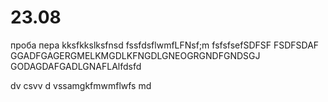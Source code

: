# 23.08
проба пера
kksfkkslksfnsd
fssfdsflwmfLFNsf;m
fsfsfsefSDFSF FSDFSDAF 
GGADFGAGERGMELKMGDLKFNGDLGNEOGRGNDFGNDSGJ
GODAGDAFGADLGNAFLAlfdsfd


dv
csvv
d vssamgkfmwmflwfs md
